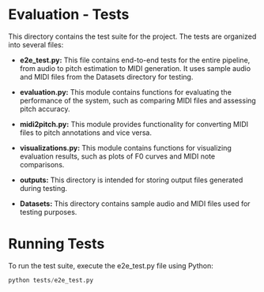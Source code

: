# Evaluation - Tests
This directory contains the test suite for the project. The tests are organized into several files:

- **e2e_test.py:** This file contains end-to-end tests for the entire pipeline, from audio to pitch estimation to MIDI generation. It uses sample audio and MIDI files from the Datasets directory for testing.

- **evaluation.py:** This module contains functions for evaluating the performance of the system, such as comparing MIDI files and assessing pitch accuracy.

- **midi2pitch.py:** This module provides functionality for converting MIDI files to pitch annotations and vice versa.

- **visualizations.py:** This module contains functions for visualizing evaluation results, such as plots of F0 curves and MIDI note comparisons.

- **outputs:** This directory is intended for storing output files generated during testing.

- **Datasets:** This directory contains sample audio and MIDI files used for testing purposes.

# Running Tests
To run the test suite, execute the e2e_test.py file using Python:

```python
python tests/e2e_test.py
